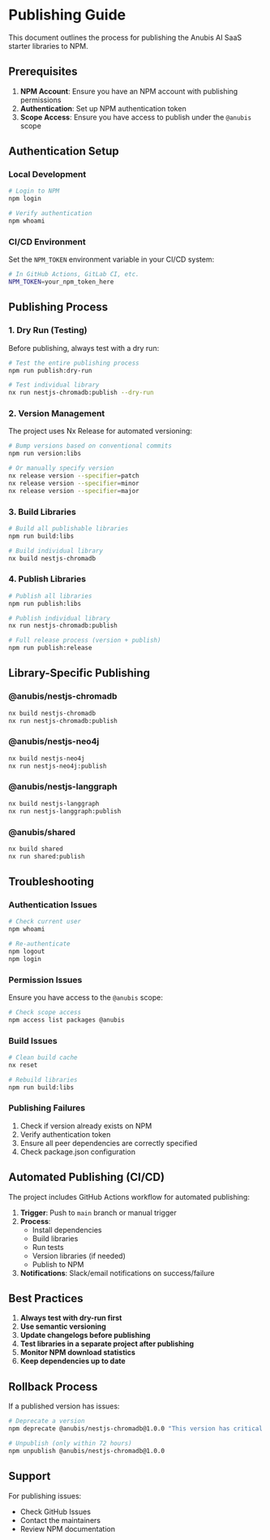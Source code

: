 # Publishing Guide

This document outlines the process for publishing the Anubis AI SaaS starter libraries to NPM.

## Prerequisites

1. **NPM Account**: Ensure you have an NPM account with publishing permissions
2. **Authentication**: Set up NPM authentication token
3. **Scope Access**: Ensure you have access to publish under the `@anubis` scope

## Authentication Setup

### Local Development

```bash
# Login to NPM
npm login

# Verify authentication
npm whoami
```

### CI/CD Environment

Set the `NPM_TOKEN` environment variable in your CI/CD system:

```bash
# In GitHub Actions, GitLab CI, etc.
NPM_TOKEN=your_npm_token_here
```

## Publishing Process

### 1. Dry Run (Testing)

Before publishing, always test with a dry run:

```bash
# Test the entire publishing process
npm run publish:dry-run

# Test individual library
nx run nestjs-chromadb:publish --dry-run
```

### 2. Version Management

The project uses Nx Release for automated versioning:

```bash
# Bump versions based on conventional commits
npm run version:libs

# Or manually specify version
nx release version --specifier=patch
nx release version --specifier=minor  
nx release version --specifier=major
```

### 3. Build Libraries

```bash
# Build all publishable libraries
npm run build:libs

# Build individual library
nx build nestjs-chromadb
```

### 4. Publish Libraries

```bash
# Publish all libraries
npm run publish:libs

# Publish individual library
nx run nestjs-chromadb:publish

# Full release process (version + publish)
npm run publish:release
```

## Library-Specific Publishing

### @anubis/nestjs-chromadb

```bash
nx build nestjs-chromadb
nx run nestjs-chromadb:publish
```

### @anubis/nestjs-neo4j

```bash
nx build nestjs-neo4j
nx run nestjs-neo4j:publish
```

### @anubis/nestjs-langgraph

```bash
nx build nestjs-langgraph
nx run nestjs-langgraph:publish
```

### @anubis/shared

```bash
nx build shared
nx run shared:publish
```

## Troubleshooting

### Authentication Issues

```bash
# Check current user
npm whoami

# Re-authenticate
npm logout
npm login
```

### Permission Issues

Ensure you have access to the `@anubis` scope:

```bash
# Check scope access
npm access list packages @anubis
```

### Build Issues

```bash
# Clean build cache
nx reset

# Rebuild libraries
npm run build:libs
```

### Publishing Failures

1. Check if version already exists on NPM
2. Verify authentication token
3. Ensure all peer dependencies are correctly specified
4. Check package.json configuration

## Automated Publishing (CI/CD)

The project includes GitHub Actions workflow for automated publishing:

1. **Trigger**: Push to `main` branch or manual trigger
2. **Process**: 
   - Install dependencies
   - Build libraries
   - Run tests
   - Version libraries (if needed)
   - Publish to NPM
3. **Notifications**: Slack/email notifications on success/failure

## Best Practices

1. **Always test with dry-run first**
2. **Use semantic versioning**
3. **Update changelogs before publishing**
4. **Test libraries in a separate project after publishing**
5. **Monitor NPM download statistics**
6. **Keep dependencies up to date**

## Rollback Process

If a published version has issues:

```bash
# Deprecate a version
npm deprecate @anubis/nestjs-chromadb@1.0.0 "This version has critical bugs"

# Unpublish (only within 72 hours)
npm unpublish @anubis/nestjs-chromadb@1.0.0
```

## Support

For publishing issues:
- Check GitHub Issues
- Contact the maintainers
- Review NPM documentation
